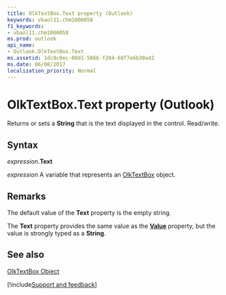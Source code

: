 ```yaml
---
title: OlkTextBox.Text property (Outlook)
keywords: vbaol11.chm1000058
f1_keywords:
- vbaol11.chm1000058
ms.prod: outlook
api_name:
- Outlook.OlkTextBox.Text
ms.assetid: 1dc8c0ec-00d1-5066-f204-68f7e6b30a42
ms.date: 06/08/2017
localization_priority: Normal
---
```



# OlkTextBox.Text property (Outlook)

Returns or sets a  **String** that is the text displayed in the control. Read/write.


## Syntax

_expression_.**Text**

_expression_ A variable that represents an [OlkTextBox](Outlook.OlkTextBox.md) object.


## Remarks

The default value of the  **Text** property is the empty string.

The  **Text** property provides the same value as the **[Value](Outlook.OlkTextBox.Value.md)** property, but the value is strongly typed as a **String**.


## See also


[OlkTextBox Object](Outlook.OlkTextBox.md)

[!include[Support and feedback](~/includes/feedback-boilerplate.md)]